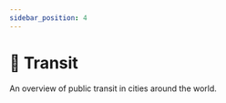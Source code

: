 ```yaml
---
sidebar_position: 4
---
```


# 🚉 Transit

An overview of public transit in cities around the world.
